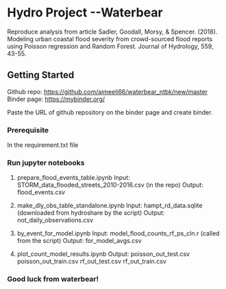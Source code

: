 # Hydro Project --Waterbear

Reproduce analysis from article 
Sadler, Goodall, Morsy, & Spencer. (2018). Modeling urban coastal flood severity from crowd-sourced flood reports using Poisson regression and Random Forest. Journal of Hydrology, 559, 43-55.

## Getting Started

Github repo: https://github.com/aimeeli66/waterbear_ntbk/new/master
Binder page: https://mybinder.org/

Paste the URL of github repository on the binder page and create binder. 

### Prerequisite

In the requirement.txt file

### Run jupyter notebooks

1. prepare_flood_events_table.ipynb
   Input: STORM_data_flooded_streets_2010-2016.csv (in the repo)
   Output: flood_events.csv
   
2. make_dly_obs_table_standalone.ipynb
   Input: hampt_rd_data.sqlite (downloaded from hydroshare by the script)
   Output: not_daily_observations.csv
   
3. by_event_for_model.ipynb
   Input: model_flood_counts_rf_ps_cln.r (called from the script)
   Output: for_model_avgs.csv
   
4. plot_count_model_results.ipynb
   Output: poisson_out_test.csv
           poisson_out_train.csv
           rf_out_test.csv
           rf_out_train.csv

### Good luck from waterbear!
